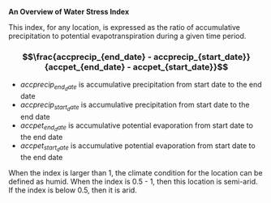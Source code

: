 <script type="text/javascript"
  src="http://cdn.mathjax.org/mathjax/latest/MathJax.js?config=TeX-AMS-MML_HTMLorMML">
</script>

**An Overview of Water Stress Index**

This index, for any location, is expressed as the ratio of accumulative precipitation to potential evapotranspiration during a given time period. 

### $$\frac{accprecip_{end_date} - accprecip_{start_date}} {accpet_{end_date} - accpet_{start_date}}$$

- $accprecip_{end_date}$ is accumulative precipitation from start date to the end date
- $accprecip_{start_date}$ is accumulative precipitation from start date to the end date
- $accpet_{end_date}$ is accumulative potential evaporation from start date to the end date
- $accpet_{start_date}$ is accumulative potential evaporation from start date to the end date


When the index is larger than 1, the climate condition for the location can be defined as humid. When the index is 0.5 - 1, then this location is semi-arid. If the index is below 0.5, then it is arid.  

